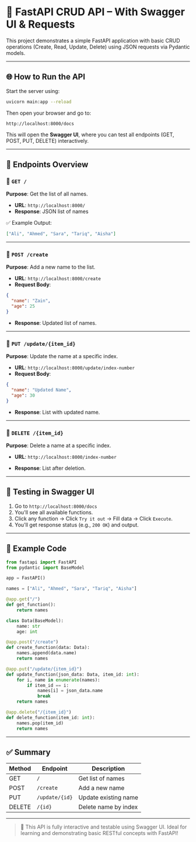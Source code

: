 
# 🚀 FastAPI CRUD API – With Swagger UI & Requests

This project demonstrates a simple FastAPI application with basic CRUD operations (Create, Read, Update, Delete) using JSON requests via Pydantic models.

---

## 🌐 How to Run the API

Start the server using:

```bash
uvicorn main:app --reload
```

Then open your browser and go to:

```
http://localhost:8000/docs
```

This will open the **Swagger UI**, where you can test all endpoints (GET, POST, PUT, DELETE) interactively.

---

## 📘 Endpoints Overview

### 🔹 `GET /`

**Purpose**: Get the list of all names.

- **URL**: `http://localhost:8000/`
- **Response**: JSON list of names

✅ Example Output:
```json
["Ali", "Ahmed", "Sara", "Tariq", "Aisha"]
```

---

### 🔹 `POST /create`

**Purpose**: Add a new name to the list.

- **URL**: `http://localhost:8000/create`
- **Request Body**:
```json
{
  "name": "Zain",
  "age": 25
}
```

- **Response**: Updated list of names.

---

### 🔹 `PUT /update/{item_id}`

**Purpose**: Update the name at a specific index.

- **URL**: `http://localhost:8000/update/index-number`
- **Request Body**:
```json
{
  "name": "Updated Name",
  "age": 30
}
```

- **Response**: List with updated name.

---

### 🔹 `DELETE /{item_id}`

**Purpose**: Delete a name at a specific index.

- **URL**: `http://localhost:8000/index-number`

- **Response**: List after deletion.

---

## 🧪 Testing in Swagger UI

1. Go to `http://localhost:8000/docs`
2. You'll see all available functions.
3. Click any function → Click `Try it out` → Fill data → Click `Execute`.
4. You'll get response status (e.g., `200 OK`) and output.

---

## 📁 Example Code

```python
from fastapi import FastAPI
from pydantic import BaseModel

app = FastAPI()

names = ["Ali", "Ahmed", "Sara", "Tariq", "Aisha"]

@app.get("/")
def get_function():
    return names

class Data(BaseModel):
    name: str
    age: int

@app.post("/create")
def create_function(data: Data):
    names.append(data.name)
    return names

@app.put("/update/{item_id}")
def update_function(json_data: Data, item_id: int):
    for i, name in enumerate(names):
        if item_id == i:
            names[i] = json_data.name
            break
    return names

@app.delete("/{item_id}")
def delete_function(item_id: int):
    names.pop(item_id)
    return names
```

---

## ✅ Summary

| Method | Endpoint           | Description          |
|--------|--------------------|----------------------|
| GET    | `/`                | Get list of names    |
| POST   | `/create`          | Add a new name       |
| PUT    | `/update/{id}`     | Update existing name |
| DELETE | `/{id}`            | Delete name by index |

---

> 🧠 This API is fully interactive and testable using Swagger UI. Ideal for learning and demonstrating basic RESTful concepts with FastAPI!
